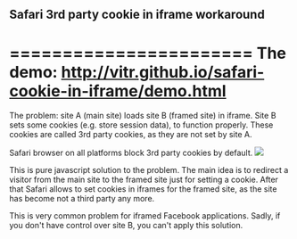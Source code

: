 ## Safari 3rd party cookie in iframe workaround
=======================
The demo: http://vitr.github.io/safari-cookie-in-iframe/demo.html
=======================
The problem: site A (main site) loads site B (framed site) in iframe. Site B sets some cookies (e.g. store session data), to function properly.
These cookies are called 3rd party cookies, as they are not set by site A.

Safari browser on all platforms block 3rd party cookies by default.
![](https://f.cloud.github.com/assets/2770290/2116855/1142dd9c-90a3-11e3-90a6-864d9f9cdea0.png)

This is pure javascript solution to the problem. The main idea is to redirect a visitor from the main site to the framed site just for setting a cookie. After that Safari allows to set cookies in iframes for the framed site, as the site has become not a third party any more.


This is very common problem for iframed Facebook applications. Sadly, if you don't have control over site B, you can't apply this solution.
